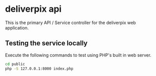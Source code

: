 # deliverpix api

This is the primary API / Service controller for the deliverpix web application.

## Testing the service locally

Execute the following commands to test using PHP's built in web server.

```sh
cd public
php -S 127.0.0.1:8000 index.php
```

